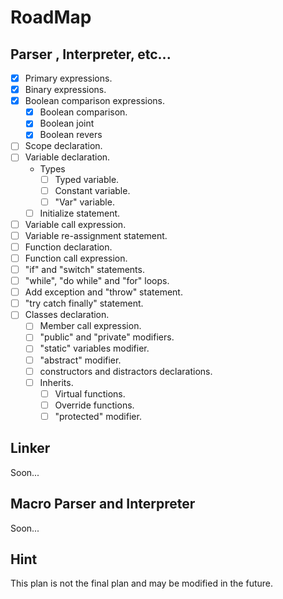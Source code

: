 # RoadMap

## Parser , Interpreter, etc... 
- [x] Primary expressions.
- [x] Binary expressions.
- [x] Boolean comparison expressions.
  - [x] Boolean comparison.
  - [x] Boolean joint
  - [x] Boolean revers
- [ ] Scope declaration.
- [ ] Variable declaration.
  - Types
    - [ ] Typed variable.
    - [ ] Constant variable.
    - [ ] "Var" variable.
  - [ ] Initialize statement.
- [ ] Variable call expression.
- [ ] Variable re-assignment statement.
- [ ] Function declaration.
- [ ] Function call expression.
- [ ] "if" and "switch" statements.
- [ ] "while", "do while" and "for" loops.
- [ ] Add exception and "throw" statement.
- [ ] "try catch finally" statement.
- [ ] Classes declaration.
  - [ ] Member call expression.
  - [ ] "public" and "private" modifiers.
  - [ ] "static" variables modifier.
  - [ ] "abstract" modifier.
  - [ ] constructors and distractors declarations.
  - [ ] Inherits.
    - [ ] Virtual functions.
    - [ ] Override functions.
    - [ ] "protected" modifier.

## Linker

Soon...

## Macro Parser and Interpreter

Soon...

## Hint

This plan is not the final plan and may be modified in the future.